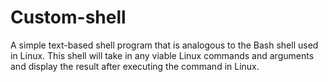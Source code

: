 # Custom-shell
A simple text-based shell program that is analogous to the Bash shell used in Linux. This shell will take in any  viable Linux commands and arguments and display the result after executing the command in Linux. 
